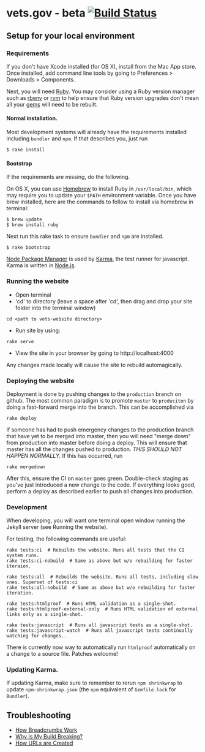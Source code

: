 # vets.gov - beta [![Build Status](https://travis-ci.org/department-of-veterans-affairs/vets-website.svg?branch=master)](https://travis-ci.org/department-of-veterans-affairs/vets-website)

## Setup for your local environment

### Requirements

If you don't have Xcode installed (for OS X), install from the Mac App store. Once installed, add command line tools by going to Preferences > Downloads > Components.

Next, you will need [Ruby](https://www.ruby-lang.org). You may
consider using a Ruby version manager such as
[rbenv](https://github.com/sstephenson/rbenv) or [rvm](https://rvm.io/) to
help ensure that Ruby version upgrades don't mean all your
[gems](https://rubygems.org/) will need to be rebuilt.

#### Normal installation.

Most development systems will already have the requirements installed
including `bundler` and `npm`. If that describes you, just run

```shell
$ rake install
```

#### Bootstrap

If the requirements are missing, do the following.

On OS X, you can use [Homebrew](http://brew.sh/) to install Ruby in
`/usr/local/bin`, which may require you to update your `$PATH` environment
variable. Once you have brew installed, here are the commands to follow to install via homebrew in terminal:

```shell
$ brew update
$ brew install ruby
```

Next run this rake task to ensure `bundler` and `npm` are installed.

```shell
$ rake bootstrap
```

[Node Package Manager](https://nodejs.org/en/download/) is used by
[Karma](http://karma-runner.github.io/), the  test runner for javascript.
Karma is written in [Node.js](https://nodejs.org/en/).

### Running the website

- Open terminal
- 'cd' to directory (leave a space after 'cd', then drag and drop your site folder into the terminal window)
```shell
cd <path to vets-website directory>
```

- Run site by using:
```shell
rake serve
```
- View the site in your browser by going to http://localhost:4000

Any changes made locally will cause the site to rebuild automagically.

### Deploying the website

Deployment is done by pushing changes to the `production` branch on github.
The most common paradigm is to promote `master` to `produciton` by doing a
fast-forward merge into the branch. This can be accomplished via

```shell
rake deploy
```

If someone has had to push emergency changes to the production branch that
have yet to be merged into master, then you will need "merge down" from
production into master before doing a deploy. This will ensure that master
has all the changes pushed to production. *THIS SHOULD NOT HAPPEN NORMALLY.*
If this has occurred, run

```shell
rake mergedown
```

After this, ensure the CI on `master` goes green. Double-check staging as
you've just introduced a new change to the code. If everything looks good,
perform a deploy as described earlier to push all changes into production.

### Development

When developing, you will want one terminal open window running the Jekyll server (see Running the website).

For testing, the following commands are useful:

```shell
rake tests:ci  # Rebuilds the website. Runs all tests that the CI system runs.
rake tests:ci-nobuild  # Same as above but w/o rebuilding for faster iteraion.

rake tests:all  # Rebuilds the website. Runs all tests, including slow ones. Superset of tests:ci
rake tests:all-nobuild  # Same as above but w/o rebuilding for faster iteration.

rake tests:htmlproof  # Runs HTML validation as a single-shot.
rake tests:htmlproof-external-only  # Runs HTML validation of external links only as a single-shot.

rake tests:javascript  # Runs all javascript tests as a single-shot.
rake tests:javascript-watch  # Runs all javascript tests continually watching for changes..
```

There is currently now way to automatically run `htmlproof` automatically on
a change to a source file. Patches welcome!

### Updating Karma.

If updating Karma, make sure to remember to rerun `npm shrinkwrap` to update `npm-shrinkwrap.json` (the `npm` equivalent of `Gemfile.lock` for `Bundler`).

## Troubleshooting

- [How Breadcrumbs Work](docs/HowBreadCrumbsWork.md)
- [Why Is My Build Breaking?](docs/WhyIsMyBuildBreaking.md)
- [How URLs are Created](docs/HowURLsAreCreated.md)